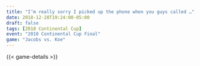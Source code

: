 ```yaml
---
title: "I’m really sorry I picked up the phone when you guys called …"
date: 2018-12-28T19:24:00-05:00
draft: false
tags: [2018 Continental Cup]
event: "2018 Continental Cup Final"
game: "Jacobs vs. Koe"
---
```

{{< game-details >}}
<!--more--> 